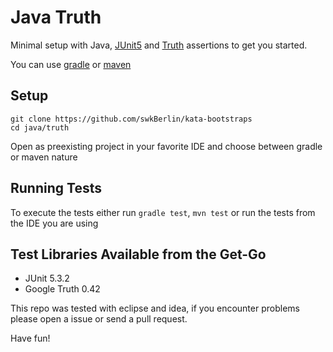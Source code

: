# Java Truth

Minimal setup with Java, [JUnit5](https://junit.org/junit5/) and [Truth](http://google.github.io/truth/) assertions to get you started.

You can use [gradle](https://gradle.org/) or [maven](https://maven.apache.org/)

## Setup

    git clone https://github.com/swkBerlin/kata-bootstraps
    cd java/truth

Open as preexisting project in your favorite IDE and choose between gradle or maven nature

## Running Tests

To execute the tests either run `gradle test`, `mvn test` or run the tests from the IDE you are using

## Test Libraries Available from the Get-Go
- JUnit 5.3.2
- Google Truth 0.42

This repo was tested with eclipse and idea, if you encounter problems please open a issue or send a pull request.

Have fun!
